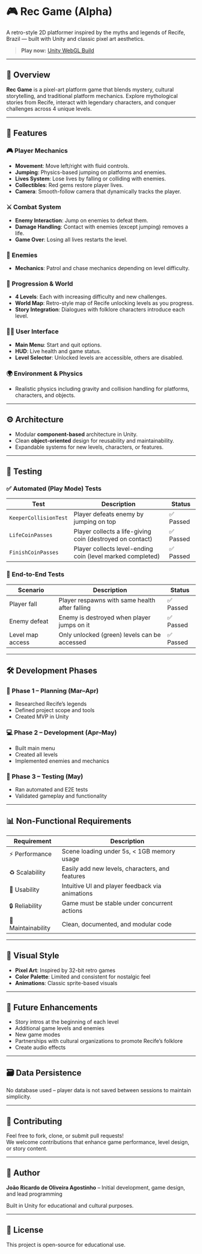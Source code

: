 # 🎮 Rec Game (Alpha)

A retro-style 2D platformer inspired by the myths and legends of Recife, Brazil — built with Unity and classic pixel art aesthetics.

> **Play now:** [Unity WebGL Build](https://play.unity.com/en/games/fc06de38-d5d7-4e85-a020-0c96b26db2ca/rec-game)  

---

## 📖 Overview

**Rec Game** is a pixel-art platform game that blends mystery, cultural storytelling, and traditional platform mechanics. Explore mythological stories from Recife, interact with legendary characters, and conquer challenges across 4 unique levels.

---

## 🧩 Features

### 🎮 Player Mechanics
- **Movement**: Move left/right with fluid controls.
- **Jumping**: Physics-based jumping on platforms and enemies.
- **Lives System**: Lose lives by falling or colliding with enemies.
- **Collectibles**: Red gems restore player lives.
- **Camera**: Smooth-follow camera that dynamically tracks the player.

### ⚔️ Combat System
- **Enemy Interaction**: Jump on enemies to defeat them.
- **Damage Handling**: Contact with enemies (except jumping) removes a life.
- **Game Over**: Losing all lives restarts the level.

### 👾 Enemies
- **Mechanics**: Patrol and chase mechanics depending on level difficulty.

### 🧭 Progression & World
- **4 Levels**: Each with increasing difficulty and new challenges.
- **World Map**: Retro-style map of Recife unlocking levels as you progress.
- **Story Integration**: Dialogues with folklore characters introduce each level.

### 🧑‍💻 User Interface
- **Main Menu**: Start and quit options.
- **HUD**: Live health and game status.
- **Level Selector**: Unlocked levels are accessible, others are disabled.


### 🌍 Environment & Physics
- Realistic physics including gravity and collision handling for platforms, characters, and objects.

---

## ⚙️ Architecture

- Modular **component-based** architecture in Unity.
- Clean **object-oriented** design for reusability and maintainability.
- Expandable systems for new levels, characters, or features.

---

## 🧪 Testing

### ✅ Automated (Play Mode) Tests

| Test                     | Description                                                    | Status   |
|--------------------------|----------------------------------------------------------------|----------|
| `KeeperCollisionTest`    | Player defeats enemy by jumping on top                         | ✅ Passed |
| `LifeCoinPasses`         | Player collects a life-giving coin (destroyed on contact)      | ✅ Passed |
| `FinishCoinPasses`       | Player collects level-ending coin (level marked completed)     | ✅ Passed |

### 🔁 End-to-End Tests

| Scenario                 | Description                                                    | Status   |
|--------------------------|----------------------------------------------------------------|----------|
| Player fall              | Player respawns with same health after falling                 | ✅ Passed |
| Enemy defeat             | Enemy is destroyed when player jumps on it                     | ✅ Passed |
| Level map access         | Only unlocked (green) levels can be accessed                   | ✅ Passed |

---

## 🛠 Development Phases

### 📅 Phase 1 – Planning (Mar–Apr)
- Researched Recife’s legends
- Defined project scope and tools
- Created MVP in Unity

### 💻 Phase 2 – Development (Apr–May)
- Built main menu
- Created all levels
- Implemented enemies and mechanics

### 🧪 Phase 3 – Testing (May)
- Ran automated and E2E tests
- Validated gameplay and functionality

---

## 📊 Non-Functional Requirements

| Requirement       | Description                                                       |
|-------------------|-------------------------------------------------------------------|
| ⚡ Performance     | Scene loading under 5s, < 1GB memory usage                        |
| ♻️ Scalability     | Easily add new levels, characters, and features                   |
| 🧠 Usability       | Intuitive UI and player feedback via animations     |
| 🔒 Reliability     | Game must be stable under concurrent actions                      |
| 🧹 Maintainability | Clean, documented, and modular code                               |

---

## 🎨 Visual Style

- **Pixel Art**: Inspired by 32-bit retro games
- **Color Palette**: Limited and consistent for nostalgic feel
- **Animations**: Classic sprite-based visuals

---

## 🚧 Future Enhancements

- Story intros at the beginning of each level
- Additional game levels and enemies
- New game modes
- Partnerships with cultural organizations to promote Recife’s folklore
- Create audio effects

---

## 🗃 Data Persistence

No database used – player data is not saved between sessions to maintain simplicity.

---

## 🙌 Contributing

Feel free to fork, clone, or submit pull requests!  
We welcome contributions that enhance game performance, level design, or story content.

---

## 📌 Author

**João Ricardo de Oliveira Agostinho** – Initial development, game design, and lead programming  

Built in Unity for educational and cultural purposes.

---

## 📎 License

This project is open-source for educational use.
